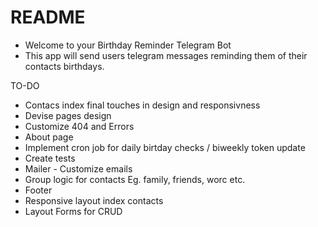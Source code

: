 # README

- Welcome to your Birthday Reminder Telegram Bot
- This app will send users telegram messages reminding them of their contacts birthdays.

TO-DO

- Contacs index final touches in design and responsivness
- Devise pages design
- Customize 404 and Errors
- About page
- Implement cron job for daily birtday checks / biweekly token update
- Create tests
- Mailer - Customize emails
- Group logic for contacts Eg. family, friends, worc etc.
- Footer
- Responsive layout index contacts
- Layout Forms for CRUD
